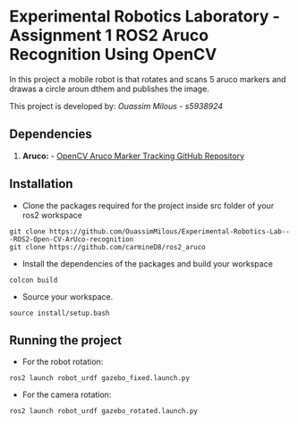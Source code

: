 # Experimental Robotics Laboratory - Assignment 1 ROS2 Aruco Recognition Using OpenCV

In this project a mobile robot is that rotates and scans 5 aruco markers and drawas a circle aroun dthem and publishes the image.

This project is developed by:
 *Ouassim Milous - s5938924*


## Dependencies

1. **Aruco:**  - [OpenCV Aruco Marker Tracking GitHub Repository](https://github.com/carmineD8/ros2_aruco)


## Installation

- Clone the packages required for the project inside src folder of your ros2 workspace
```
git clone https://github.com/OuassimMilous/Experimental-Robotics-Lab---ROS2-Open-CV-ArUco-recognition
git clone https://github.com/carmineD8/ros2_aruco
```

- Install the dependencies of the packages and build your workspace
```
colcon build
```
-  Source your workspace.
```
source install/setup.bash
```

## Running the project

- For the robot rotation:
```
ros2 launch robot_urdf gazebo_fixed.launch.py
```
- For the camera rotation:
```
ros2 launch robot_urdf gazebo_rotated.launch.py
```
